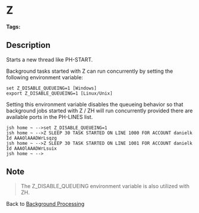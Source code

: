 # Z

<PageHeader />

**Tags:**
<badge text='background process' vertical='middle' />

## Description

Starts a new thread like PH-START.

Background tasks started with Z can run concurrently by setting the following environment variable:

```
set Z_DISABLE_QUEUEING=1 [Windows] 
export Z_DISABLE_QUEUEING=1 [Linux/Unix]
```

Setting this environment variable disables the queueing behavior so that background jobs started with Z / ZH will run concurrently provided there are available ports in the PH-LINES list.

```
jsh home ~ -->set Z_DISABLE_QUEUEING=1 
jsh home ~ -->Z SLEEP 30 TASK STARTED ON LINE 1000 FOR ACCOUNT danielk Id AAAOlAAADWrLsqzg 
jsh home ~ -->Z SLEEP 30 TASK STARTED ON LINE 1001 FOR ACCOUNT danielk Id AAAOlAAADWrLsuix 
jsh home ~ -->
```

## Note

> The Z\_DISABLE\_QUEUEING environment variable is also utilized with ZH.

Back to [Background Processing](./../README.md)

  
<PageFooter />
